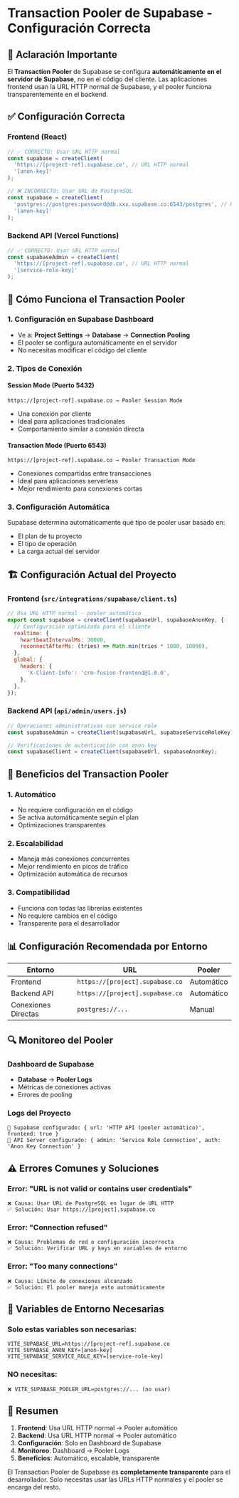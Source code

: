 # Transaction Pooler de Supabase - Configuración Correcta

## 🎯 **Aclaración Importante**

El **Transaction Pooler** de Supabase se configura **automáticamente en el servidor de Supabase**, no en el código del cliente. Las aplicaciones frontend usan la URL HTTP normal de Supabase, y el pooler funciona transparentemente en el backend.

## ✅ **Configuración Correcta**

### **Frontend (React)**
```javascript
// ✅ CORRECTO: Usar URL HTTP normal
const supabase = createClient(
  'https://[project-ref].supabase.co', // URL HTTP normal
  '[anon-key]'
);

// ❌ INCORRECTO: Usar URL de PostgreSQL 
const supabase = createClient(
  'postgres://postgres:password@db.xxx.supabase.co:6543/postgres', // NO hacer esto
  '[anon-key]'
);
```

### **Backend API (Vercel Functions)**
```javascript
// ✅ CORRECTO: Usar URL HTTP normal
const supabaseAdmin = createClient(
  'https://[project-ref].supabase.co', // URL HTTP normal
  '[service-role-key]'
);
```

## 🔧 **Cómo Funciona el Transaction Pooler**

### **1. Configuración en Supabase Dashboard**
- Ve a: **Project Settings** → **Database** → **Connection Pooling**
- El pooler se configura automáticamente en el servidor
- No necesitas modificar el código del cliente

### **2. Tipos de Conexión**

#### **Session Mode (Puerto 5432)**
```
https://[project-ref].supabase.co → Pooler Session Mode
```
- Una conexión por cliente
- Ideal para aplicaciones tradicionales
- Comportamiento similar a conexión directa

#### **Transaction Mode (Puerto 6543)**
```
https://[project-ref].supabase.co → Pooler Transaction Mode
```
- Conexiones compartidas entre transacciones
- Ideal para aplicaciones serverless
- Mejor rendimiento para conexiones cortas

### **3. Configuración Automática**
Supabase determina automáticamente qué tipo de pooler usar basado en:
- El plan de tu proyecto
- El tipo de operación
- La carga actual del servidor

## 🏗️ **Configuración Actual del Proyecto**

### **Frontend (`src/integrations/supabase/client.ts`)**
```javascript
// Usa URL HTTP normal - pooler automático
export const supabase = createClient(supabaseUrl, supabaseAnonKey, {
  // Configuración optimizada para el cliente
  realtime: {
    heartbeatIntervalMs: 30000,
    reconnectAfterMs: (tries) => Math.min(tries * 1000, 10000),
  },
  global: {
    headers: {
      'X-Client-Info': 'crm-fusion-frontend@1.0.0',
    },
  },
});
```

### **Backend API (`api/admin/users.js`)**
```javascript
// Operaciones administrativas con service role
const supabaseAdmin = createClient(supabaseUrl, supabaseServiceRoleKey);

// Verificaciones de autenticación con anon key
const supabaseClient = createClient(supabaseUrl, supabaseAnonKey);
```

## 🚀 **Beneficios del Transaction Pooler**

### **1. Automático**
- No requiere configuración en el código
- Se activa automáticamente según el plan
- Optimizaciones transparentes

### **2. Escalabilidad**
- Maneja más conexiones concurrentes
- Mejor rendimiento en picos de tráfico
- Optimización automática de recursos

### **3. Compatibilidad**
- Funciona con todas las librerías existentes
- No requiere cambios en el código
- Transparente para el desarrollador

## 📊 **Configuración Recomendada por Entorno**

| Entorno | URL | Pooler |
|---------|-----|--------|
| Frontend | `https://[project].supabase.co` | Automático |
| Backend API | `https://[project].supabase.co` | Automático |
| Conexiones Directas | `postgres://...` | Manual |

## 🔍 **Monitoreo del Pooler**

### **Dashboard de Supabase**
- **Database** → **Pooler Logs**
- Métricas de conexiones activas
- Errores de pooling

### **Logs del Proyecto**
```
🔧 Supabase configurado: { url: 'HTTP API (pooler automático)', frontend: true }
🔧 API Server configurado: { admin: 'Service Role Connection', auth: 'Anon Key Connection' }
```

## ⚠️ **Errores Comunes y Soluciones**

### **Error: "URL is not valid or contains user credentials"**
```
❌ Causa: Usar URL de PostgreSQL en lugar de URL HTTP
✅ Solución: Usar https://[project].supabase.co
```

### **Error: "Connection refused"**
```
❌ Causa: Problemas de red o configuración incorrecta
✅ Solución: Verificar URL y keys en variables de entorno
```

### **Error: "Too many connections"**
```
❌ Causa: Límite de conexiones alcanzado
✅ Solución: El pooler maneja esto automáticamente
```

## 🔧 **Variables de Entorno Necesarias**

### **Solo estas variables son necesarias:**
```env
VITE_SUPABASE_URL=https://[project-ref].supabase.co
VITE_SUPABASE_ANON_KEY=[anon-key]
VITE_SUPABASE_SERVICE_ROLE_KEY=[service-role-key]
```

### **NO necesitas:**
```env
❌ VITE_SUPABASE_POOLER_URL=postgres://... (no usar)
```

## 🎯 **Resumen**

1. **Frontend**: Usa URL HTTP normal → Pooler automático
2. **Backend**: Usa URL HTTP normal → Pooler automático  
3. **Configuración**: Solo en Dashboard de Supabase
4. **Monitoreo**: Dashboard → Pooler Logs
5. **Beneficios**: Automático, escalable, transparente

El Transaction Pooler de Supabase es **completamente transparente** para el desarrollador. Solo necesitas usar las URLs HTTP normales y el pooler se encarga del resto. 